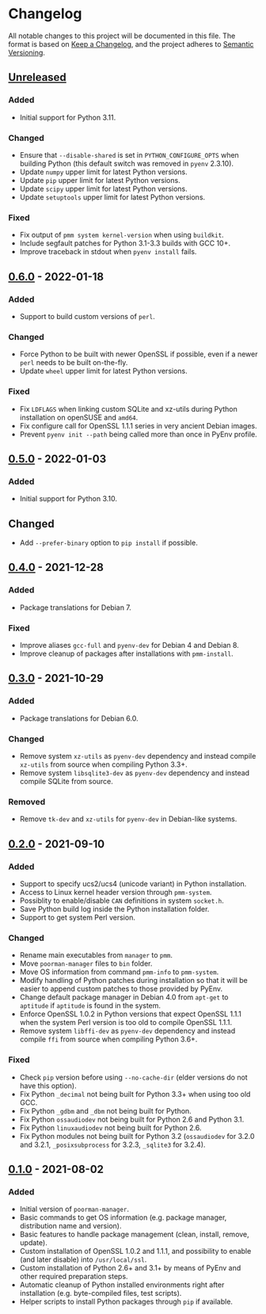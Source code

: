 # Changelog

All notable changes to this project will be documented in this file.
The format is based on [Keep a Changelog], and the project adheres to
[Semantic Versioning].

[Keep a Changelog]:
https://keepachangelog.com/en/1.0.0/
[Semantic Versioning]:
https://semver.org/spec/v2.0.0.html


## [Unreleased]

### Added
- Initial support for Python 3.11.

### Changed
- Ensure that `--disable-shared` is set in `PYTHON_CONFIGURE_OPTS` when
  building Python (this default switch was removed in `pyenv` 2.3.10).
- Update `numpy` upper limit for latest Python versions.
- Update `pip` upper limit for latest Python versions.
- Update `scipy` upper limit for latest Python versions.
- Update `setuptools` upper limit for latest Python versions.

### Fixed
- Fix output of `pmm system kernel-version` when using `buildkit`.
- Include segfault patches for Python 3.1-3.3 builds with GCC 10+.
- Improve traceback in stdout when `pyenv install` fails.

## [0.6.0] - 2022-01-18

### Added
- Support to build custom versions of `perl`.

### Changed
- Force Python to be built with newer OpenSSL if possible, even if a newer
  `perl` needs to be built on-the-fly.
- Update `wheel` upper limit for latest Python versions.

### Fixed
- Fix `LDFLAGS` when linking custom SQLite and xz-utils during Python
  installation on openSUSE and `amd64`.
- Fix configure call for OpenSSL 1.1.1 series in very ancient Debian images.
- Prevent `pyenv init --path` being called more than once in PyEnv profile.

## [0.5.0] - 2022-01-03

### Added
- Initial support for Python 3.10.

## Changed
- Add `--prefer-binary` option to `pip install` if possible.

## [0.4.0] - 2021-12-28

### Added
- Package translations for Debian 7.

### Fixed
- Improve aliases `gcc-full` and `pyenv-dev` for Debian 4 and Debian 8.
- Improve cleanup of packages after installations with `pmm-install`.

## [0.3.0] - 2021-10-29

### Added
- Package translations for Debian 6.0.

### Changed
- Remove system `xz-utils` as `pyenv-dev` dependency and instead compile
  `xz-utils` from source when compiling Python 3.3+.
- Remove system `libsqlite3-dev` as `pyenv-dev` dependency and instead compile
  SQLite from source.

### Removed
- Remove `tk-dev` and `xz-utils` for `pyenv-dev` in Debian-like systems.

## [0.2.0] - 2021-09-10

### Added
- Support to specify ucs2/ucs4 (unicode variant) in Python installation.
- Access to Linux kernel header version through `pmm-system`.
- Possiblity to enable/disable `CAN` definitions in system `socket.h`.
- Save Python build log inside the Python installation folder.
- Support to get system Perl version.

### Changed
- Rename main executables from `manager` to `pmm`.
- Move `poorman-manager` files to `bin` folder.
- Move OS information from command `pmm-info` to `pmm-system`.
- Modify handling of Python patches during installation so that it will be
  easier to append custom patches to those provided by PyEnv.
- Change default package manager in Debian 4.0 from `apt-get` to `aptitude` if
  `aptitude` is found in the system.
- Enforce OpenSSL 1.0.2 in Python versions that expect OpenSSL 1.1.1 when the
  system Perl version is too old to compile OpenSSL 1.1.1.
- Remove system `libffi-dev` as `pyenv-dev` dependency and instead compile
  `ffi` from source when compiling Python 3.6+.

### Fixed
- Check `pip` version before using `--no-cache-dir` (elder versions do not have
  this option).
- Fix Python `_decimal` not being built for Python 3.3+ when using too old GCC.
- Fix Python `_gdbm` and `_dbm` not being built for Python.
- Fix Python `ossaudiodev` not being built for Python 2.6 and Python 3.1.
- Fix Python `linuxaudiodev` not being built for Python 2.6.
- Fix Python modules not being built for Python 3.2 (`ossaudiodev` for 3.2.0
  and 3.2.1, `_posixsubprocess` for 3.2.3, `_sqlite3` for 3.2.4).

## [0.1.0] - 2021-08-02

### Added
- Initial version of `poorman-manager`.
- Basic commands to get OS information (e.g. package manager, distribution
  name and version).
- Basic features to handle package management (clean, install, remove, update).
- Custom installation of OpenSSL 1.0.2 and 1.1.1, and possibility to enable
  (and later disable) into `/usr/local/ssl`.
- Custom installation of Python 2.6+ and 3.1+ by means of PyEnv and other
  required preparation steps.
- Automatic cleanup of Python installed environments right after installation
  (e.g. byte-compiled files, test scripts).
- Helper scripts to install Python packages through `pip` if available.


[Unreleased]:
https://github.com/molinav/poorman-manager/compare/v0.6.0...master
[0.6.0]:
https://github.com/molinav/poorman-manager/compare/v0.5.0...v0.6.0
[0.5.0]:
https://github.com/molinav/poorman-manager/compare/v0.4.0...v0.5.0
[0.4.0]:
https://github.com/molinav/poorman-manager/compare/v0.3.0...v0.4.0
[0.3.0]:
https://github.com/molinav/poorman-manager/compare/v0.2.0...v0.3.0
[0.2.0]:
https://github.com/molinav/poorman-manager/compare/v0.1.0...v0.2.0
[0.1.0]:
https://github.com/molinav/poorman-manager/releases/tag/v0.1.0
